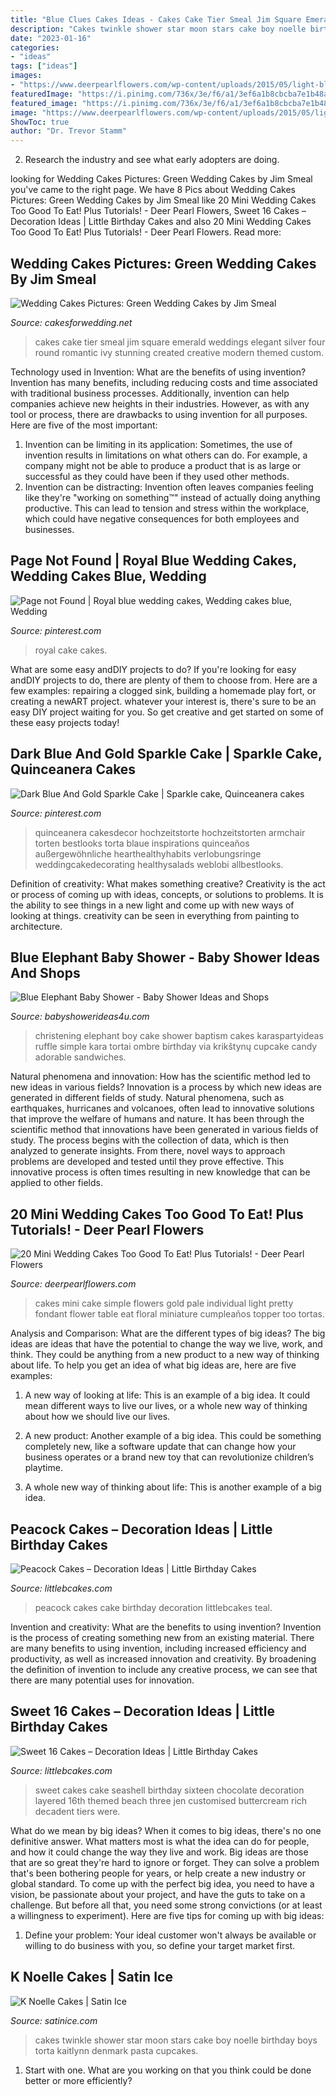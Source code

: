 ```yaml
---
title: "Blue Clues Cakes Ideas - Cakes Cake Tier Smeal Jim Square Emerald Weddings Elegant Silver Four Round Romantic Ivy Stunning Created Creative Modern Themed Custom"
description: "Cakes twinkle shower star moon stars cake boy noelle birthday boys torta kaitlynn denmark pasta cupcakes"
date: "2023-01-16"
categories:
- "ideas"
tags: ["ideas"]
images:
- "https://www.deerpearlflowers.com/wp-content/uploads/2015/05/light-blue-mini-wedding-cake-with-white-flowers.jpg"
featuredImage: "https://i.pinimg.com/736x/3e/f6/a1/3ef6a1b8cbcba7e1b48ab9e1da594195--royal-blue-wedding-cakes-blue-wedding-themes.jpg"
featured_image: "https://i.pinimg.com/736x/3e/f6/a1/3ef6a1b8cbcba7e1b48ab9e1da594195--royal-blue-wedding-cakes-blue-wedding-themes.jpg"
image: "https://www.deerpearlflowers.com/wp-content/uploads/2015/05/light-blue-mini-wedding-cake-with-white-flowers.jpg"
ShowToc: true
author: "Dr. Trevor Stamm"
---
```



2. Research the industry and see what early adopters are doing.

	

		
looking for Wedding Cakes Pictures: Green Wedding Cakes by Jim Smeal you've came to the right page. We have 8 Pics about Wedding Cakes Pictures: Green Wedding Cakes by Jim Smeal like 20 Mini Wedding Cakes Too Good To Eat! Plus Tutorials! - Deer Pearl Flowers, Sweet 16 Cakes – Decoration Ideas | Little Birthday Cakes and also 20 Mini Wedding Cakes Too Good To Eat! Plus Tutorials! - Deer Pearl Flowers. Read more:
		
    
## Wedding Cakes Pictures: Green Wedding Cakes By Jim Smeal

<img loading=lazy src="http://2.bp.blogspot.com/-IF7YaIBbHs4/T11VZQsiRWI/AAAAAAAAGCQ/7lWF2aTxNe8/w1200-h630-p-k-no-nu/green-wedding-cake.jpg" onerror="this.onerror=null;this.src='https://tse1.mm.bing.net/th?id=OIP.qrMsVFk2fnOK4rsW2syj5wHaLD&amp;pid=15.1';" alt="Wedding Cakes Pictures: Green Wedding Cakes by Jim Smeal">

_Source: cakesforwedding.net_

>cakes cake tier smeal jim square emerald weddings elegant silver four round romantic ivy stunning created creative modern themed custom. 

	

Technology used in Invention: What are the benefits of using invention?
Invention has many benefits, including reducing costs and time associated with traditional business processes. Additionally, invention can help companies achieve new heights in their industries. However, as with any tool or process, there are drawbacks to using invention for all purposes. Here are five of the most important: 
1) Invention can be limiting in its application: Sometimes, the use of invention results in limitations on what others can do. For example, a company might not be able to produce a product that is as large or successful as they could have been if they used other methods. 
2) Invention can be distracting: Invention often leaves companies feeling like they're "working on something™" instead of actually doing anything productive. This can lead to tension and stress within the workplace, which could have negative consequences for both employees and businesses.

    
## Page Not Found | Royal Blue Wedding Cakes, Wedding Cakes Blue, Wedding

<img loading=lazy src="https://i.pinimg.com/736x/3e/f6/a1/3ef6a1b8cbcba7e1b48ab9e1da594195--royal-blue-wedding-cakes-blue-wedding-themes.jpg" onerror="this.onerror=null;this.src='https://tse4.mm.bing.net/th?id=OIP.Qxn4ua8lbjNcj07plDM7-gHaKj&amp;pid=15.1';" alt="Page not Found | Royal blue wedding cakes, Wedding cakes blue, Wedding">

_Source: pinterest.com_

>royal cake cakes. 

	

What are some easy andDIY projects to do?
If you're looking for easy andDIY projects to do, there are plenty of them to choose from. Here are a few examples: repairing a clogged sink, building a homemade play fort, or creating a newART project. whatever your interest is, there's sure to be an easy DIY project waiting for you. So get creative and get started on some of these easy projects today!

    
## Dark Blue And Gold Sparkle Cake | Sparkle Cake, Quinceanera Cakes

<img loading=lazy src="https://i.pinimg.com/736x/43/df/a3/43dfa3253c7f8e2a52790df7ea740c09.jpg" onerror="this.onerror=null;this.src='https://tse4.mm.bing.net/th?id=OIP.vWcVyNIIMA4Co1QnPbLZswHaLG&amp;pid=15.1';" alt="Dark Blue And Gold Sparkle Cake | Sparkle cake, Quinceanera cakes">

_Source: pinterest.com_

>quinceanera cakesdecor hochzeitstorte hochzeitstorten armchair torten bestlooks torta blaue inspirations quinceaños außergewöhnliche hearthealthyhabits verlobungsringe weddingcakedecorating healthysalads weblobi allbestlooks. 

	

Definition of creativity: What makes something creative?
Creativity is the act or process of coming up with ideas, concepts, or solutions to problems. It is the ability to see things in a new light and come up with new ways of looking at things. creativity can be seen in everything from painting to architecture.

    
## Blue Elephant Baby Shower - Baby Shower Ideas And Shops

<img loading=lazy src="http://www.babyshowerideas4u.com/wp-content/uploads/2014/02/970552_269031876570197_1274620051_n_600x9071.jpg" onerror="this.onerror=null;this.src='https://tse4.mm.bing.net/th?id=OIP.s0owTJfVh2xzLpeQVEmQFgHaLM&amp;pid=15.1';" alt="Blue Elephant Baby Shower - Baby Shower Ideas and Shops">

_Source: babyshowerideas4u.com_

>christening elephant boy cake shower baptism cakes karaspartyideas ruffle simple kara tortai ombre birthday via krikštynų cupcake candy adorable sandwiches. 

	

Natural phenomena and innovation: How has the scientific method led to new ideas in various fields?
Innovation is a process by which new ideas are generated in different fields of study. Natural phenomena, such as earthquakes, hurricanes and volcanoes, often lead to innovative solutions that improve the welfare of humans and nature. It has been through the scientific method that innovations have been generated in various fields of study. The process begins with the collection of data, which is then analyzed to generate insights. From there, novel ways to approach problems are developed and tested until they prove effective. This innovative process is often times resulting in new knowledge that can be applied to other fields.

    
## 20 Mini Wedding Cakes Too Good To Eat! Plus Tutorials! - Deer Pearl Flowers

<img loading=lazy src="https://www.deerpearlflowers.com/wp-content/uploads/2015/05/light-blue-mini-wedding-cake-with-white-flowers.jpg" onerror="this.onerror=null;this.src='https://tse1.mm.bing.net/th?id=OIP.OEiRz0E_p9Onp7bugqwOXgHaKG&amp;pid=15.1';" alt="20 Mini Wedding Cakes Too Good To Eat! Plus Tutorials! - Deer Pearl Flowers">

_Source: deerpearlflowers.com_

>cakes mini cake simple flowers gold pale individual light pretty fondant flower table eat floral miniature cumpleaños topper too tortas. 

	

Analysis and Comparison: What are the different types of big ideas?
The big ideas are ideas that have the potential to change the way we live, work, and think. They could be anything from a new product to a new way of thinking about life. To help you get an idea of what big ideas are, here are five examples:
1. A new way of looking at life: This is an example of a big idea. It could mean different ways to live our lives, or a whole new way of thinking about how we should live our lives.

2. A new product: Another example of a big idea. This could be something completely new, like a software update that can change how your business operates or a brand new toy that can revolutionize children’s playtime.

3. A whole new way of thinking about life: This is another example of a big idea.

    
## Peacock Cakes – Decoration Ideas | Little Birthday Cakes

<img loading=lazy src="http://www.littlebcakes.com/wp-content/uploads/2014/02/Peacock-Cakes.jpg" onerror="this.onerror=null;this.src='https://tse1.mm.bing.net/th?id=OIP.Uk8217CwUjx22_pAEB6XRwHaJ4&amp;pid=15.1';" alt="Peacock Cakes – Decoration Ideas | Little Birthday Cakes">

_Source: littlebcakes.com_

>peacock cakes cake birthday decoration littlebcakes teal. 

	

Invention and creativity: What are the benefits to using invention?
Invention is the process of creating something new from an existing material. There are many benefits to using invention, including increased efficiency and productivity, as well as increased innovation and creativity. By broadening the definition of invention to include any creative process, we can see that there are many potential uses for innovation.

    
## Sweet 16 Cakes – Decoration Ideas | Little Birthday Cakes

<img loading=lazy src="http://www.littlebcakes.com/wp-content/uploads/2014/02/Sweet-16-Cakes-Ideas.jpg" onerror="this.onerror=null;this.src='https://tse1.mm.bing.net/th?id=OIP.Qhg5BdUPRfx7ZYJqtAjxWgHaLI&amp;pid=15.1';" alt="Sweet 16 Cakes – Decoration Ideas | Little Birthday Cakes">

_Source: littlebcakes.com_

>sweet cakes cake seashell birthday sixteen chocolate decoration layered 16th themed beach three jen customised buttercream rich decadent tiers were. 

	

What do we mean by big ideas?
When it comes to big ideas, there's no one definitive answer. What matters most is what the idea can do for people, and how it could change the way they live and work. 
Big ideas are those that are so great they're hard to ignore or forget. They can solve a problem that's been bothering people for years, or help create a new industry or global standard. 
To come up with the perfect big idea, you need to have a vision, be passionate about your project, and have the guts to take on a challenge. But before all that, you need some strong convictions (or at least a willingness to experiment). 
Here are five tips for coming up with big ideas: 
1) Define your problem: Your ideal customer won't always be available or willing to do business with you, so define your target market first.

    
## K Noelle Cakes | Satin Ice

<img loading=lazy src="https://s3.amazonaws.com/satin-ice-website/submitted/Kaitlynn-Denmark-K-Noelle-Cakes-Birthday-Baby-9.jpg?mtime=20180103165118" onerror="this.onerror=null;this.src='https://tse2.mm.bing.net/th?id=OIP.EgMEEDyFlAo0-ZGUuY5ioAHaLH&amp;pid=15.1';" alt="K Noelle Cakes | Satin Ice">

_Source: satinice.com_

>cakes twinkle shower star moon stars cake boy noelle birthday boys torta kaitlynn denmark pasta cupcakes. 

	

1. Start with one. What are you working on that you think could be done better or more efficiently?

